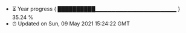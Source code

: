 - ⏳ Year progress { ██████████▁▁▁▁▁▁▁▁▁▁▁▁▁▁▁▁▁▁▁▁ } 35.24 %
- ⏰ Updated on Sun, 09 May 2021 15:24:22 GMT

